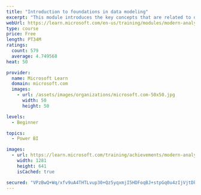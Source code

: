 ```yaml
---
title: "Introduction to foundations in data modeling"
excerpt: "This module introduces the key concepts that are related to developing a well-organized data model."
webUrl: https://learn.microsoft.com/en-us/training/modules/modern-analytics-data-modeling/
type: course
price: Free
length: PT34M
ratings:
  count: 579
  average: 4.749568
heat: 50

provider:
  name: Microsoft Learn
  domain: microsoft.com
  images:
    - url: /assets/images/organizations/microsoft.com-50x50.jpg
      width: 50
      height: 50

levels:
  - Beginner

topics:
  - Power BI

images:
  - url: https://learn.microsoft.com/training/achievements/modern-analytics-data-modeling-social.png
    width: 1281
    height: 641
    isCached: true

secured: "VPzBwQ+Wq/xfv9uA4THTLvup30+Qz5yqxmjI5HDFoqBJ+stpGq0u4zIjVjtDkSkBJtn4BmmqQ13oWUpsjXlYlP/IyhI7nepJWUHEEyA86aZgv9StX5I9MTvJJXFLotgJQo1eumKKbET0gQls99vKuqam+BdOTLwR57gqnXH/fMehB7OjP85vtZeVDfuPh1guEexXid5A/Ui7iccThqCvgKYpxl6sEO0H07O2lw6baIjmMHU+MnffEBQomiT/x8slyfvuhqz6A3unNftdBYK8hlR9WX+jBlD8u14BDe9u5WVJwEfZJcr7LkBtZA2HlE2kHwB8r/eMXnakW33J0rJf7QF28UjjkXnyAmhDLXF65coTsZiYy1Ybn/77sTGVxUQZeCZQSoot2eWy5Rwh+B1RXVVhTCNG3yaER7kOGlORnxA=;zCbj6NDCTdb6bR0QCVtJhg=="
---
```


